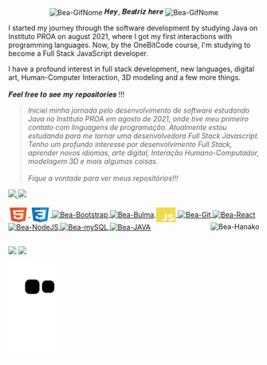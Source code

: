  <p align="center"> <img align="center" alt="Bea-GifNome" height="45" src="https://images-wixmp-ed30a86b8c4ca887773594c2.wixmp.com/f/bc25ec3f-b1c8-4630-91e9-1e260b289f2d/d91zy67-424b516e-5eee-416e-94a8-cc5cb5eb718a.gif?token=eyJ0eXAiOiJKV1QiLCJhbGciOiJIUzI1NiJ9.eyJzdWIiOiJ1cm46YXBwOjdlMGQxODg5ODIyNjQzNzNhNWYwZDQxNWVhMGQyNmUwIiwiaXNzIjoidXJuOmFwcDo3ZTBkMTg4OTgyMjY0MzczYTVmMGQ0MTVlYTBkMjZlMCIsIm9iaiI6W1t7InBhdGgiOiJcL2ZcL2JjMjVlYzNmLWIxYzgtNDYzMC05MWU5LTFlMjYwYjI4OWYyZFwvZDkxenk2Ny00MjRiNTE2ZS01ZWVlLTQxNmUtOTRhOC1jYzVjYjVlYjcxOGEuZ2lmIn1dXSwiYXVkIjpbInVybjpzZXJ2aWNlOmZpbGUuZG93bmxvYWQiXX0.Qr0N9B4Rk1sgjiO7aP9b1VB25B2Cl6C9QLYrFMBTl48"> 𝑯𝒆𝒚, 𝑩𝒆𝒂𝒕𝒓𝒊𝒛 𝒉𝒆𝒓𝒆 <img align="center" alt="Bea-GifNome" height="45" src="https://images-wixmp-ed30a86b8c4ca887773594c2.wixmp.com/f/bc25ec3f-b1c8-4630-91e9-1e260b289f2d/d91zy67-424b516e-5eee-416e-94a8-cc5cb5eb718a.gif?token=eyJ0eXAiOiJKV1QiLCJhbGciOiJIUzI1NiJ9.eyJzdWIiOiJ1cm46YXBwOjdlMGQxODg5ODIyNjQzNzNhNWYwZDQxNWVhMGQyNmUwIiwiaXNzIjoidXJuOmFwcDo3ZTBkMTg4OTgyMjY0MzczYTVmMGQ0MTVlYTBkMjZlMCIsIm9iaiI6W1t7InBhdGgiOiJcL2ZcL2JjMjVlYzNmLWIxYzgtNDYzMC05MWU5LTFlMjYwYjI4OWYyZFwvZDkxenk2Ny00MjRiNTE2ZS01ZWVlLTQxNmUtOTRhOC1jYzVjYjVlYjcxOGEuZ2lmIn1dXSwiYXVkIjpbInVybjpzZXJ2aWNlOmZpbGUuZG93bmxvYWQiXX0.Qr0N9B4Rk1sgjiO7aP9b1VB25B2Cl6C9QLYrFMBTl48"></p>

<!--  <img align="center" alt="Bea-GifNome3" height="50" src="http://2.bp.blogspot.com/-8_cqXjBfIp0/U2wlop1IswI/AAAAAAAAFtY/IYIQZkAY1Oo/s1600/Kirby+10.gif"/> -->
<!--<img align="center" alt="Bea-GifNome2" height="50" src="https://i.pinimg.com/originals/2f/c1/b8/2fc1b8f82e14172e3bcae39ca8c8ab33.gif"/> -->

<p>I started my journey through the software development by studying Java on Instituto PROA on august 2021, where I got my first interactions with programming languages. Now, by the OneBitCode course, I'm studying to become a Full Stack JavaScript developer.</p>
<p>I have a profound interest in full stack development, new languages, digital art, Human-Computer Interaction, 3D modeling and a few more things.
 <br><br> 
 𝑭𝒆𝒆𝒍 𝒇𝒓𝒆𝒆 𝒕𝒐 𝒔𝒆𝒆 𝒎𝒚 𝒓𝒆𝒑𝒐𝒔𝒊𝒕𝒐𝒓𝒊𝒆𝒔 !!!</p>
 
>*Iniciei minha jornada pelo desenvolvimento de software estudando Java no Instituto PROA em agosto de 2021, onde tive meu primeiro contato com linguagens de programação. Atualmente estou estudando para me tornar uma desenvolvedora Full Stack Javascript.<br> Tenho um profundo interesse por desenvolvimento Full Stack, aprender novos idiomas, arte digital, Interação Humano-Computador, modelagem 3D e mais algumas coisas.<br><br> Fique a vontade para ver meus repositórios!!!* <br>


  <div>
  <a href="https://github.com/ibtriz">
  <img height="150em" src="https://github-readme-stats.vercel.app/api/top-langs/?username=ibtriz&layout=compact&langs_count=7&theme=blueberry"/>
  <img height="150em" src="https://github-readme-stats.vercel.app/api?username=ibtriz&show_icons=true&theme=blueberry&include_all_commits=true&count_private=true"/>
</div>
   
<div style="display: inline_block"><br>
   <img align="center" alt="Bea-HTML" height="30" width="40" src="https://github.com/devicons/devicon/blob/master/icons/html5/html5-original.svg">
  <img align="center" alt="Bea-CSS" height="30" width="40" src="https://raw.githubusercontent.com/devicons/devicon/master/icons/css3/css3-original.svg">
     <img align="center" alt="Bea-Bootstrap" height="30" width="40" src="https://cdn.jsdelivr.net/gh/devicons/devicon/icons/bootstrap/bootstrap-plain.svg">
 <img align="center" alt="Bea-Bulma" height="30" width="40"src="https://cdn.jsdelivr.net/gh/devicons/devicon/icons/bulma/bulma-plain.svg">
  <img align="center" alt="Bea-Js" height="30" width="40" src="https://github.com/devicons/devicon/blob/master/icons/javascript/javascript-plain.svg">
 <img align="center" alt="Bea-Git" height="30" width="40" src="https://cdn.jsdelivr.net/gh/devicons/devicon/icons/git/git-original.svg">
   <img align="center" alt="Bea-React" height="30" width="40" src="https://cdn.jsdelivr.net/gh/devicons/devicon/icons/react/react-original.svg">
  <img align="center" alt="Bea-NodeJS" height="30" width="40" src="https://cdn.jsdelivr.net/gh/devicons/devicon/icons/nodejs/nodejs-plain.svg">
  <!-- <img align="center" alt="Bea-MongoDB" height="30" width="40" src="https://cdn.jsdelivr.net/gh/devicons/devicon/icons/mongodb/mongodb-original-wordmark.svg" /> -->
    <!-- <img align="center" alt="Bea-TS" height="30" width="40"  src="https://cdn.jsdelivr.net/gh/devicons/devicon/icons/typescript/typescript-original.svg"/> -->
  <img align="center" alt="Bea-mySQL" height="30" width="40"  src="https://cdn.jsdelivr.net/gh/devicons/devicon/icons/mysql/mysql-plain-wordmark.svg"/>
   <img align="center" alt="Bea-JAVA" height="30" width="40"  src="https://cdn.jsdelivr.net/gh/devicons/devicon/icons/java/java-original-wordmark.svg"/>
  <img align="right" height="169" alt="Bea-Hanako" src="https://i.pinimg.com/originals/01/a1/ac/01a1ac25f5445825000b96a2505b5a2a.gif">
 
 </div>
  
  ##
  <a href="mailto:beatriz.fbcarneiro@gmail.com"><img height="50" src="https://cdn-icons-png.flaticon.com/512/732/732200.png" target="_blank"></a>                               <a href="https://www.linkedin.com/in/beatriz-francelino-borges-carneiro/" target="_blank"> <img height="50" src="https://cdn-icons-png.flaticon.com/512/145/145807.png" target="_blank"></a> 

![Snake animation](https://github.com/ibtriz/ibtriz/blob/output/github-contribution-grid-snake.svg)
